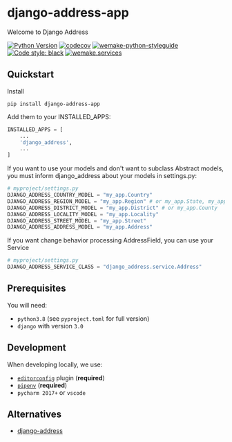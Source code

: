 # django-address-app

Welcome to Django Address

[![Python Version](https://img.shields.io/badge/python-3.8-blue)](https://www.python.org/)
[![codecov](https://codecov.io/gh/onufrienkovi/django-address-app/branch/master/graph/badge.svg)](https://codecov.io/gh/onufrienkovi/django-address-app)
[![wemake-python-styleguide](https://img.shields.io/badge/style-wemake-000000.svg)](https://github.com/wemake-services/wemake-python-styleguide)
[![Code style: black](https://img.shields.io/badge/code%20style-black-000000.svg)](https://github.com/psf/black)
[![wemake.services](https://img.shields.io/badge/%20-wemake.services-green.svg?label=%20&logo=data%3Aimage%2Fpng%3Bbase64%2CiVBORw0KGgoAAAANSUhEUgAAABAAAAAQCAMAAAAoLQ9TAAAABGdBTUEAALGPC%2FxhBQAAAAFzUkdCAK7OHOkAAAAbUExURQAAAAAAAAAAAAAAAAAAAAAAAAAAAAAAAP%2F%2F%2F5TvxDIAAAAIdFJOUwAjRA8xXANAL%2Bv0SAAAADNJREFUGNNjYCAIOJjRBdBFWMkVQeGzcHAwksJnAPPZGOGAASzPzAEHEGVsLExQwE7YswCb7AFZSF3bbAAAAABJRU5ErkJggg%3D%3D)](https://wemake.services)


## Quickstart

Install

```console
pip install django-address-app
```

Add them to your INSTALLED_APPS:
```python
INSTALLED_APPS = [
    ...
    'django_address',
    ...
]
```

If you want to use your models and don't want to subclass Abstract models, you must inform django_address about your models in settings.py:

```python
# myproject/settings.py
DJANGO_ADDRESS_COUNTRY_MODEL = "my_app.Country"
DJANGO_ADDRESS_REGION_MODEL = "my_app.Region" # or my_app.State, my_app.Province, etc..
DJANGO_ADDRESS_DISTRICT_MODEL = "my_app.District" # or my_app.County
DJANGO_ADDRESS_LOCALITY_MODEL = "my_app.Locality"
DJANGO_ADDRESS_STREET_MODEL = "my_app.Street"
DJANGO_ADDRESS_ADDRESS_MODEL = "my_app.Address"
```

If you want change behavior processing AddressField, you can use your Service

```python
# myproject/settings.py
DJANGO_ADDRESS_SERVICE_CLASS = "django_address.service.Address"
```

## Prerequisites

You will need:

- `python3.8` (see `pyproject.toml` for full version)
- `django` with version `3.0`


## Development

When developing locally, we use:

- [`editorconfig`](http://editorconfig.org/) plugin (**required**)
- [`pipenv`](https://github.com/pypa/pipenv) (**required**)
- `pycharm 2017+` or `vscode`


## Alternatives
   - [django-address](https://github.com/furious-luke/django-address)